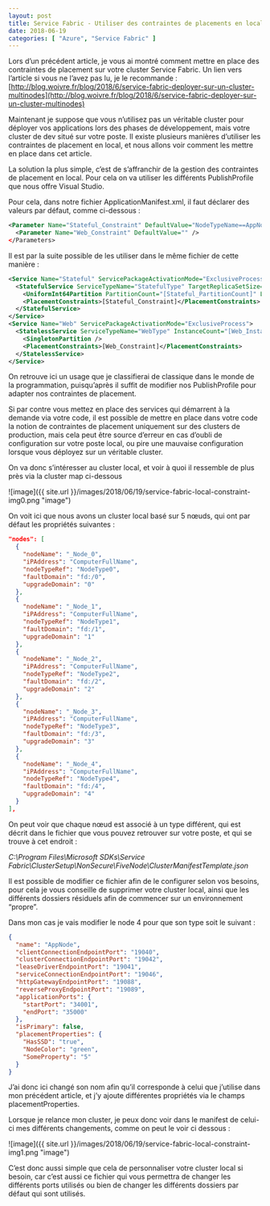 ```yaml
---
layout: post
title: Service Fabric - Utiliser des contraintes de placements en local
date: 2018-06-19
categories: [ "Azure", "Service Fabric" ]
---
```


Lors d’un précédent article, je vous ai montré comment mettre en place des contraintes de placement sur votre cluster Service Fabric. Un lien vers l’article si vous ne l’avez pas lu, je le recommande : [http://blog.woivre.fr/blog/2018/6/service-fabric-deployer-sur-un-cluster-multinodes](http://blog.woivre.fr/blog/2018/6/service-fabric-deployer-sur-un-cluster-multinodes)

Maintenant je suppose que vous n’utilisez pas un véritable cluster pour déployer vos applications lors des phases de développement, mais votre cluster de dev situé sur votre poste. Il existe plusieurs manières d’utiliser les contraintes de placement en local, et nous allons voir comment les mettre en place dans cet article. 



La solution la plus simple, c’est de s’affranchir de la gestion des contraintes de placement en local. Pour cela on va utiliser les différents PublishProfile que nous offre Visual Studio. 

Pour cela, dans notre fichier ApplicationManifest.xml, il faut déclarer des valeurs par défaut, comme ci-dessous : 

```xml
<Parameter Name="Stateful_Constraint" DefaultValue="NodeTypeName==AppNode" />
  <Parameter Name="Web_Constraint" DefaultValue="" />
</Parameters>
```

Il est par la suite possible de les utiliser dans le même fichier de cette manière :

```xml
<Service Name="Stateful" ServicePackageActivationMode="ExclusiveProcess">
  <StatefulService ServiceTypeName="StatefulType" TargetReplicaSetSize="[Stateful_TargetReplicaSetSize]" MinReplicaSetSize="[Stateful_MinReplicaSetSize]">
    <UniformInt64Partition PartitionCount="[Stateful_PartitionCount]" LowKey="-9223372036854775808" HighKey="9223372036854775807" />
    <PlacementConstraints>[Stateful_Constraint]</PlacementConstraints>
  </StatefulService>
</Service>
<Service Name="Web" ServicePackageActivationMode="ExclusiveProcess">
  <StatelessService ServiceTypeName="WebType" InstanceCount="[Web_InstanceCount]">
    <SingletonPartition />
    <PlacementConstraints>[Web_Constraint]</PlacementConstraints>
  </StatelessService>
</Service>
```

On retrouve ici un usage que je classifierai de classique dans le monde de la programmation, puisqu’après il suffit de modifier nos PublishProfile pour adapter nos contraintes de placement. 



Si par contre vous mettez en place des services qui démarrent à la demande via votre code, il est possible de mettre en place dans votre code la notion de contraintes de placement uniquement sur des clusters de production, mais cela peut être source d’erreur en cas d’oubli de configuration sur votre poste local, ou pire une mauvaise configuration lorsque vous déployez sur un véritable cluster. 

On va donc s’intéresser au cluster local, et voir à quoi il ressemble de plus près via la cluster map ci-dessous

![image]({{ site.url }}/images/2018/06/19/service-fabric-local-constraint-img0.png "image")

On voit ici que nous avons un cluster local basé sur 5 nœuds, qui ont par défaut les propriétés suivantes :

```json
"nodes": [
  {
    "nodeName": "_Node_0",
    "iPAddress": "ComputerFullName",
    "nodeTypeRef": "NodeType0",
    "faultDomain": "fd:/0",
    "upgradeDomain": "0"
  },
  {
    "nodeName": "_Node_1",
    "iPAddress": "ComputerFullName",
    "nodeTypeRef": "NodeType1",
    "faultDomain": "fd:/1",
    "upgradeDomain": "1"
  },
  {
    "nodeName": "_Node_2",
    "iPAddress": "ComputerFullName",
    "nodeTypeRef": "NodeType2",
    "faultDomain": "fd:/2",
    "upgradeDomain": "2"
  },
  {
    "nodeName": "_Node_3",
    "iPAddress": "ComputerFullName",
    "nodeTypeRef": "NodeType3",
    "faultDomain": "fd:/3",
    "upgradeDomain": "3"
  },
  {
    "nodeName": "_Node_4",
    "iPAddress": "ComputerFullName",
    "nodeTypeRef": "NodeType4",
    "faultDomain": "fd:/4",
    "upgradeDomain": "4"
  }
],
```

On peut voir que chaque nœud est associé à un type différent, qui est décrit dans le fichier que vous pouvez retrouver sur votre poste, et qui se trouve à cet endroit : 

*C:\Program Files\Microsoft SDKs\Service Fabric\ClusterSetup\NonSecure\FiveNode\ClusterManifestTemplate.json* 

Il est possible de modifier ce fichier afin de le configurer selon vos besoins, pour cela je vous conseille de supprimer votre cluster local, ainsi que les différents dossiers résiduels afin de commencer sur un environnement “propre”. 

Dans mon cas je vais modifier le node 4 pour que son type soit le suivant : 

```json
{
  "name": "AppNode",
  "clientConnectionEndpointPort": "19040",
  "clusterConnectionEndpointPort": "19042",
  "leaseDriverEndpointPort": "19041",
  "serviceConnectionEndpointPort": "19046",
  "httpGatewayEndpointPort": "19088",
  "reverseProxyEndpointPort": "19089",
  "applicationPorts": {
    "startPort": "34001",
    "endPort": "35000"
  },
  "isPrimary": false,
  "placementProperties": {
    "HasSSD": "true",
    "NodeColor": "green",
    "SomeProperty": "5"
  }
}
```

J’ai donc ici changé son nom afin qu’il corresponde à celui que j’utilise dans mon précédent article, et j’y ajoute différentes propriétés via le champs placementProperties.

Lorsque je relance mon cluster, je peux donc voir dans le manifest de celui-ci mes différents changements, comme on peut le voir ci dessous :

![image]({{ site.url }}/images/2018/06/19/service-fabric-local-constraint-img1.png "image")

C’est donc aussi simple que cela de personnaliser votre cluster local si besoin, car c’est aussi ce fichier qui vous permettra de changer les différents ports utilisés ou bien de changer les différents dossiers par défaut qui sont utilisés. 
